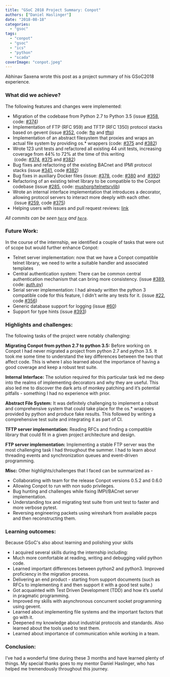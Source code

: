 ```yaml
---
title: "GSoC 2018 Project Summary: Conpot"
authors: ["Daniel Haslinger"]
date: "2018-08-18"
categories: 
  - "gsoc"
tags: 
  - "conpot"
  - "gsoc"
  - "ics"
  - "python"
  - "scada"
coverImage: "conpot.jpeg"
---
```


Abhinav Saxena wrote this post as a project summary of his GSoC2018 experience.

### What did we achieve?

The following features and changes were implemented:

- Migration of the codebase from Python 2.7 to Python 3.5 (issue [#358](https://github.com/mushorg/conpot/issues/358), code: [#374](https://github.com/mushorg/conpot/pull/374))
- Implementation of FTP (RFC 959) and TFTP (RFC 1350) protocol stacks based on gevent (issue [#352](https://github.com/mushorg/conpot/issues/352), code: [ftp](https://github.com/mushorg/conpot/tree/master/conpot/protocols/ftp) and [tftp](https://github.com/mushorg/conpot/tree/master/conpot/protocols/tftp))
- Implementation of an abstract filesystem that proxies and wraps an actual file system by providing os.\* wrappers (code: [#375](https://github.com/mushorg/conpot/pull/375) and [#382](https://github.com/mushorg/conpot/pull/382))
- Wrote 123 unit tests and refactored all existing 44 unit tests, increasing coverage from 44% to 72% at the time of this writing  (code: [#374](https://github.com/mushorg/conpot/pull/374), [#375](https://github.com/mushorg/conpot/pull/375) and [#382](https://github.com/mushorg/conpot/pull/382))
- Bug fixes and refactoring of the existing BACnet and IPMI protocol stacks (issue [#341](https://github.com/mushorg/conpot/issues/341), code [#382](https://github.com/mushorg/conpot/pull/382))
- Bug fixes in auxiliary Docker files (issue: [#378](https://github.com/mushorg/conpot/issues/378), code: [#380](https://github.com/mushorg/conpot/pull/380) and  [#392](https://github.com/mushorg/conpot/pull/392))
- Refactoring of an existing telnet library to be compatible to the Conpot codebase (issue [#285](https://github.com/mushorg/conpot/issues/285), code: [mushorg/telnetsrvlib](https://github.com/mushorg/telnetsrvlib/pull/1))
- Wrote an internal interface implementation that introduces a decorator, allowing protocol servers to interact more deeply with each other.  (issue [#259](https://github.com/mushorg/conpot/issues/250), code [#375](https://github.com/mushorg/conpot/pull/375))
- Helping users with issues and pull request reviews: [link](https://github.com/mushorg/conpot/search?q=%40xandfury+is%3Aissue+updated%3A2018-05-14..2018-08-14&unscoped_q=%40xandfury+is%3Aissue+updated%3A2018-05-14..2018-08-14&type=Issues)

_All commits can be seen [`here`](https://github.com/mushorg/conpot/search?q=author%3Axandfury+committer-date%3A2018-05-14..2018-08-14&unscoped_q=author%3Axandfury+committer-date%3A2018-05-14..2018-08-14&type=Commits) and [`here`](https://github.com/mushorg/telnetsrvlib/commits/master?author=xandfury)._

### Future Work:

In the course of the internship, we identified a couple of tasks that were out of scope but would further enhance Conpot:

- Telnet server implementation: now that we have a Conpot compatible telnet library, we need to write a suitable handler and associated templates
- Central authentication system: There can be common central authentication mechanism that can bring more consistency. (issue [#389](https://github.com/mushorg/conpot/issues/389), code: [auth.py](https://github.com/xandfury/conpot/blob/auth/conpot/core/auth.py))
- Serial server implementation: I had already written the python 3 compatible code for this feature, I didn’t write any tests for it. (issue [#22](https://github.com/mushorg/conpot/issues/22), code [#356](https://github.com/mushorg/conpot/pull/356))
- Generic database support for logging (issue [#60](https://github.com/mushorg/conpot/issues/60))
- Support for type hints (issue [#393](https://github.com/mushorg/conpot/issues/393))
        

### Highlights and challenges:

The following tasks of the project were notably challenging: 

**Migrating Conpot from python 2.7 to python 3.5:** Before working on Conpot I had never migrated a project from python 2.7 and python 3.5. It took me some time to understand the key differences between the two that affect code. This is where I also learned about the importance of having a good coverage and keep a robust test suite.

**Internal Interface:** The solution required for this particular task led me deep into the realms of implementing decorators and why they are useful. This also led me to discover the dark arts of monkey patching and it’s potential pitfalls - something I had no experience with prior.

**Abstract File System:** It was definitely challenging to implement a robust and comprehensive system that could take place for the os.\* wrappers provided by python and produce fake results. This followed by writing a comprehensive test suite and integrating it as part of CI.

**TFTP server implementation:** Reading RFCs and finding a compatible library that could fit in a given project architecture and design.

**FTP server implementation:** Implementing a stable FTP server was the most challenging task I had throughout the summer. I had to learn about threading events and synchronization queues and event-driven programming.

**Misc:** Other highlights/challenges that I faced can be summarized as -

- Collaborating with team for the release Conpot versions 0.5.2 and 0.6.0
- Allowing Conpot to run with non sudo privileges.
- Bug hunting and challenges while fixing IMPI/BACnet server implementation.
- Understanding tox and migrating test suite from unit test to faster and more verbose pytest.
- Reversing engineering packets using wireshark from available pacps and then reconstructing them.
        

### Learning outcomes:

Because GSoC's also about learning and polishing your skills

- I acquired several skills during the internship including:
- Much more comfortable at reading, writing and debugging valid python code.
- Learned important differences between python2 and python3. Improved proficiency in the migration process.
- Delivering an end product - starting from support documents (such as RFCs to implementing it and then support it with a good test suite.)
- Got acquainted with Test Driven Development (TDD) and how it’s useful in pragmatic programming.
- Improved my skills with asynchronous concurrent socket programming using gevent.
- Learned about implementing file systems and the important factors that go with it.
- Deepened my knowledge about industrial protocols and standards. Also learned about the tools used to test them.
- Learned about importance of communication while working in a team.
        

### Conclusion:

I’ve had a wonderful time during these 3 months and have learned plenty of things. My special thanks goes to my mentor Daniel Haslinger, who has helped me tremendously throughout this journey.
